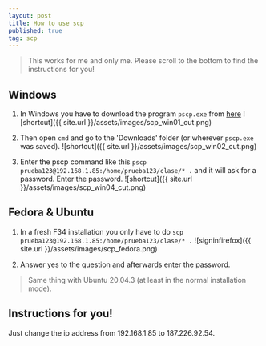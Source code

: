 ```yaml
---
layout: post
title: How to use scp
published: true
tag: scp
---
```


> This works for me and only me. Please scroll to the bottom to find the instructions for you!

## Windows  

1. In Windows you have to download the program `pscp.exe` from [here](https://www.chiark.greenend.org.uk/~sgtatham/putty/latest.html)
![shortcut]({{ site.url }}/assets/images/scp_win01_cut.png)

2. Then open `cmd` and go to the 'Downloads' folder (or wherever `pscp.exe` was saved).
![shortcut]({{ site.url }}/assets/images/scp_win02_cut.png)

3. Enter the pscp command like this `pscp prueba123@192.168.1.85:/home/prueba123/clase/* .` and it will ask for a password. Enter the password.
![shortcut]({{ site.url }}/assets/images/scp_win04_cut.png)


## Fedora & Ubuntu
1. In a fresh F34 installation you only have to do `scp prueba123@192.168.1.85:/home/prueba123/clase/* .`
![signinfirefox]({{ site.url }}/assets/images/scp_fedora.png)

2. Answer yes to the question and afterwards enter the password.
> Same thing with Ubuntu 20.04.3 (at least in the normal installation mode).

## Instructions for you!
Just change the ip address from 192.168.1.85 to 187.226.92.54.

 
